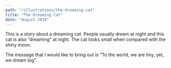 ```yaml
---
path: "/illustrations/the-dreaming-cat"
title: "The Dreaming Cat"
date: "August 2018"
---
```


This is a story about a dreaming cat. People usually dream at night and this cat is also “dreaming” at night. The cat looks small when compared with the shiny moon.

The message that I would like to bring out is “To the world, we are tiny, yet, we dream big”.
